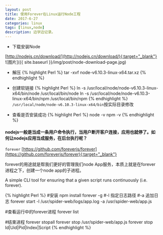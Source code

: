 ```yaml
---
layout: post
title: 使用Forever在Linux运行Node工程
date: 2017-6-27
categories: linux
tags: [linux,node]
description: 边学边记录。
---
```


- 下载安装Node

[http://nodejs.cn/download/](http://nodejs.cn/download/){:target="_blank"}
![图片]({{ site.baseurl }}/img/post/node-download-page.jpg)

- 解压
{% highlight Perl %}
tar -xvf node-v6.10.3-linux-x64.tar.xz
{% endhighlight %}

- 创建软链接
{% highlight Perl %}
ln -s /usr/local/node/node-v6.10.3-linux-x64/bin/node /usr/local/bin/node
ln -s /usr/local/node/node-v6.10.3-linux-x64/bin/npm /usr/local/bin/npm
{% endhighlight %}
`/usr/local/node/node-v6.10.3-linux-x64/bin`按实际目录修改

- 查看是否安装成功
{% highlight Perl %}
node -v
npm -v
{% endhighlight %}

#### nodejs一般是当成一条用户命令执行，当用户断开客户连接，应用也就停了。如何让nodejs应用当成服务，在后台执行呢？

`forever` [https://github.com/foreverjs/forever](https://github.com/foreverjs/forever){:target="_blank"}

forever的用途就是帮我们更好的管理我们node App服务，本质上就是在forever进程之下，创建一个node app的子进程。

A simple CLI tool for ensuring that a given script runs continuously (i.e. forever).

{% highlight Perl %}
#安装
npm install forever -g
#-l 指定日志路径
#-a 追加日志
forever start -l /usr/spider-web/logs/app.log -a /usr/spider-web/app.js

#查看运行中的forever进程
forever list

#结束进程
forever stopall
forever stop /usr/spider-web/app.js
forever stop Id|Uid|Pid|Index|Script
{% endhighlight %}